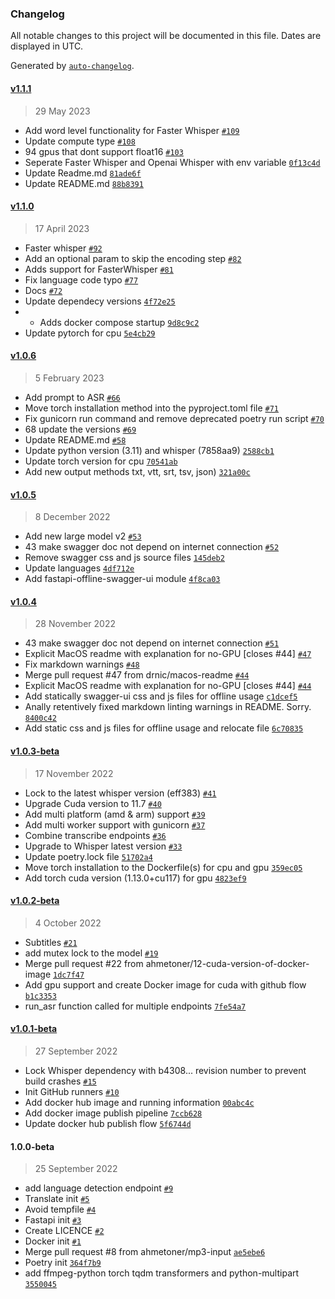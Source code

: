 ### Changelog

All notable changes to this project will be documented in this file. Dates are displayed in UTC.

Generated by [`auto-changelog`](https://github.com/CookPete/auto-changelog).

#### [v1.1.1](https://github.com/cbsiamlg/whisper-asr-webservice/compare/v1.1.0...v1.1.1)

> 29 May 2023

- Add word level functionality for Faster Whisper [`#109`](https://github.com/cbsiamlg/whisper-asr-webservice/pull/109)
- Update compute type [`#108`](https://github.com/cbsiamlg/whisper-asr-webservice/pull/108)
- 94 gpus that dont support float16 [`#103`](https://github.com/cbsiamlg/whisper-asr-webservice/pull/103)
- Seperate Faster Whisper and Openai Whisper with env variable [`0f13c4d`](https://github.com/cbsiamlg/whisper-asr-webservice/commit/0f13c4db478d42578b1fed7c307af4c8885d7a26)
- Update Readme.md [`81ade6f`](https://github.com/cbsiamlg/whisper-asr-webservice/commit/81ade6f65f95d9ff5e107e9b7cb389e68f20c2d3)
- Update README.md [`88b8391`](https://github.com/cbsiamlg/whisper-asr-webservice/commit/88b83916640cb749a14c0c18824efacf4aab8a91)

#### [v1.1.0](https://github.com/cbsiamlg/whisper-asr-webservice/compare/v1.0.6...v1.1.0)

> 17 April 2023

- Faster whisper [`#92`](https://github.com/cbsiamlg/whisper-asr-webservice/pull/92)
- Add an optional param to skip the encoding step [`#82`](https://github.com/cbsiamlg/whisper-asr-webservice/pull/82)
- Adds support for FasterWhisper [`#81`](https://github.com/cbsiamlg/whisper-asr-webservice/pull/81)
- Fix language code typo [`#77`](https://github.com/cbsiamlg/whisper-asr-webservice/pull/77)
- Docs [`#72`](https://github.com/cbsiamlg/whisper-asr-webservice/pull/72)
- Update dependecy versions [`4f72e25`](https://github.com/cbsiamlg/whisper-asr-webservice/commit/4f72e25c56cdedc7e730a96c10e34976360df854)
- * Adds docker compose startup [`9d8c9c2`](https://github.com/cbsiamlg/whisper-asr-webservice/commit/9d8c9c21c3721aa9499e64f24162284473c516fe)
- Update pytorch for cpu [`5e4cb29`](https://github.com/cbsiamlg/whisper-asr-webservice/commit/5e4cb2986f5c363c1028c18f7b2b85d576d6e89c)

#### [v1.0.6](https://github.com/cbsiamlg/whisper-asr-webservice/compare/v1.0.5...v1.0.6)

> 5 February 2023

- Add prompt to ASR [`#66`](https://github.com/cbsiamlg/whisper-asr-webservice/pull/66)
- Move torch installation method into the pyproject.toml file [`#71`](https://github.com/cbsiamlg/whisper-asr-webservice/pull/71)
- Fix gunicorn run command and remove deprecated poetry run script [`#70`](https://github.com/cbsiamlg/whisper-asr-webservice/pull/70)
- 68 update the versions [`#69`](https://github.com/cbsiamlg/whisper-asr-webservice/pull/69)
- Update README.md [`#58`](https://github.com/cbsiamlg/whisper-asr-webservice/pull/58)
- Update python version (3.11) and whisper (7858aa9) [`2588cb1`](https://github.com/cbsiamlg/whisper-asr-webservice/commit/2588cb151288e73a5b1a28fd4858fba39248ed1b)
- Update torch version for cpu [`70541ab`](https://github.com/cbsiamlg/whisper-asr-webservice/commit/70541ab23fe4af864f5724f9957944798da0730a)
- Add new output methods txt, vtt, srt, tsv, json) [`321a00c`](https://github.com/cbsiamlg/whisper-asr-webservice/commit/321a00c148627aa576ddb3774f20c2b1869815e4)

#### [v1.0.5](https://github.com/cbsiamlg/whisper-asr-webservice/compare/v1.0.4...v1.0.5)

> 8 December 2022

- Add new large model v2 [`#53`](https://github.com/cbsiamlg/whisper-asr-webservice/pull/53)
- 43 make swagger doc not depend on internet connection [`#52`](https://github.com/cbsiamlg/whisper-asr-webservice/pull/52)
- Remove swagger css and js source files [`145deb2`](https://github.com/cbsiamlg/whisper-asr-webservice/commit/145deb2ac882164aaada8fe4d56f72d8bd8f3138)
- Update languages [`4df712e`](https://github.com/cbsiamlg/whisper-asr-webservice/commit/4df712e4aac81fe22a0d5811ea7747eda6f915ec)
- Add fastapi-offline-swagger-ui module [`4f8ca03`](https://github.com/cbsiamlg/whisper-asr-webservice/commit/4f8ca03805da38494b6ba4985ef11393ba9b18f5)

#### [v1.0.4](https://github.com/cbsiamlg/whisper-asr-webservice/compare/v1.0.3-beta...v1.0.4)

> 28 November 2022

- 43 make swagger doc not depend on internet connection [`#51`](https://github.com/cbsiamlg/whisper-asr-webservice/pull/51)
- Explicit MacOS readme with explanation for no-GPU [closes #44] [`#47`](https://github.com/cbsiamlg/whisper-asr-webservice/pull/47)
- Fix markdown warnings [`#48`](https://github.com/cbsiamlg/whisper-asr-webservice/pull/48)
- Merge pull request #47 from drnic/macos-readme [`#44`](https://github.com/cbsiamlg/whisper-asr-webservice/issues/44)
- Explicit MacOS readme with explanation for no-GPU [closes #44] [`#44`](https://github.com/cbsiamlg/whisper-asr-webservice/issues/44)
- Add statically swagger-ui css and js files for offline usage [`c1dcef5`](https://github.com/cbsiamlg/whisper-asr-webservice/commit/c1dcef5dc67e64f7d20af93b3ef8e87c55599c9a)
- Anally retentively fixed markdown linting warnings in README. Sorry. [`8400c42`](https://github.com/cbsiamlg/whisper-asr-webservice/commit/8400c4200b41743c521b53e29a0f9a1b19878860)
- Add static css and js files for offline usage and relocate file [`6c70835`](https://github.com/cbsiamlg/whisper-asr-webservice/commit/6c70835a61d0412d2cc0715d330389e7e2c73a47)

#### [v1.0.3-beta](https://github.com/cbsiamlg/whisper-asr-webservice/compare/v1.0.2-beta...v1.0.3-beta)

> 17 November 2022

- Lock to the latest whisper version (eff383) [`#41`](https://github.com/cbsiamlg/whisper-asr-webservice/pull/41)
- Upgrade Cuda version to 11.7 [`#40`](https://github.com/cbsiamlg/whisper-asr-webservice/pull/40)
- Add multi platform (amd & arm) support [`#39`](https://github.com/cbsiamlg/whisper-asr-webservice/pull/39)
- Add multi worker support with gunicorn [`#37`](https://github.com/cbsiamlg/whisper-asr-webservice/pull/37)
- Combine transcribe endpoints [`#36`](https://github.com/cbsiamlg/whisper-asr-webservice/pull/36)
- Upgrade to Whisper latest version [`#33`](https://github.com/cbsiamlg/whisper-asr-webservice/pull/33)
- Update poetry.lock file [`51702a4`](https://github.com/cbsiamlg/whisper-asr-webservice/commit/51702a4273a0654f1ccb3363cd501e99705a5928)
- Move torch installation to the Dockerfile(s) for cpu and gpu [`359ec05`](https://github.com/cbsiamlg/whisper-asr-webservice/commit/359ec05fb5348006eb009b31855db8a52de9f31a)
- Add torch cuda version (1.13.0+cu117) for gpu [`4823ef9`](https://github.com/cbsiamlg/whisper-asr-webservice/commit/4823ef90eef8fea0a81f750ee5eb4b7a01acbd2e)

#### [v1.0.2-beta](https://github.com/cbsiamlg/whisper-asr-webservice/compare/v1.0.1-beta...v1.0.2-beta)

> 4 October 2022

- Subtitles [`#21`](https://github.com/cbsiamlg/whisper-asr-webservice/pull/21)
- add mutex lock to the model [`#19`](https://github.com/cbsiamlg/whisper-asr-webservice/pull/19)
- Merge pull request #22 from ahmetoner/12-cuda-version-of-docker-image [`1dc7f47`](https://github.com/cbsiamlg/whisper-asr-webservice/commit/1dc7f476bc8f2b88ba8b594c67460a520c947988)
- Add gpu support and create Docker image for cuda with github flow [`b1c3353`](https://github.com/cbsiamlg/whisper-asr-webservice/commit/b1c33530cf87c6e1a49acb3772a84433090d4144)
- run_asr function called for multiple endpoints [`7fe54a7`](https://github.com/cbsiamlg/whisper-asr-webservice/commit/7fe54a78e226550e9ecb0294261515e9762f041f)

#### [v1.0.1-beta](https://github.com/cbsiamlg/whisper-asr-webservice/compare/1.0.0-beta...v1.0.1-beta)

> 27 September 2022

- Lock Whisper dependency with b4308... revision number to prevent build crashes [`#15`](https://github.com/cbsiamlg/whisper-asr-webservice/pull/15)
- Init GitHub runners [`#10`](https://github.com/cbsiamlg/whisper-asr-webservice/pull/10)
- Add docker hub image and running information [`00abc4c`](https://github.com/cbsiamlg/whisper-asr-webservice/commit/00abc4c8d5a55c99821a2878c2306637ebcd4360)
- Add docker image publish pipeline [`7ccb628`](https://github.com/cbsiamlg/whisper-asr-webservice/commit/7ccb628ee23f66a7ebb506b5f6af3d35c9504758)
- Update docker hub publish flow [`5f6744d`](https://github.com/cbsiamlg/whisper-asr-webservice/commit/5f6744d4ebbdaa478e552fceac6382e44cc74900)

#### 1.0.0-beta

> 25 September 2022

- add language detection endpoint [`#9`](https://github.com/cbsiamlg/whisper-asr-webservice/pull/9)
- Translate init [`#5`](https://github.com/cbsiamlg/whisper-asr-webservice/pull/5)
- Avoid tempfile [`#4`](https://github.com/cbsiamlg/whisper-asr-webservice/pull/4)
- Fastapi init [`#3`](https://github.com/cbsiamlg/whisper-asr-webservice/pull/3)
- Create LICENCE [`#2`](https://github.com/cbsiamlg/whisper-asr-webservice/pull/2)
- Docker init [`#1`](https://github.com/cbsiamlg/whisper-asr-webservice/pull/1)
- Merge pull request #8 from ahmetoner/mp3-input [`ae5ebe6`](https://github.com/cbsiamlg/whisper-asr-webservice/commit/ae5ebe6780f62d565236327b43401d0bdd60c334)
- Poetry init [`364f7b9`](https://github.com/cbsiamlg/whisper-asr-webservice/commit/364f7b9485356a16d6deefe6115dca1ad5a1ca77)
- add ffmpeg-python torch tqdm transformers and python-multipart [`3550045`](https://github.com/cbsiamlg/whisper-asr-webservice/commit/355004514f9dc1073c27e8a9234ce1d4fe53af99)
